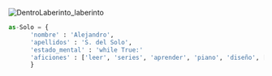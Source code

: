 ![DentroLaberinto_laberinto](https://user-images.githubusercontent.com/80898144/116456409-8b2a5200-a862-11eb-8709-65563fc5cc25.jpg)

```py
as-Solo = {
      'nombre' : 'Alejandro',
      'apellidos' : 'S. del Solo',
      'estado_mental' : 'while True:'
      'aficiones' : ['leer', 'series', 'aprender', 'piano', 'diseño', ['anime', 'japón🍙'], 'puzzles', 'juegos de mesa', 'debates']
      }
```


<!--
**as-Solo/as-Solo** is a ✨ _special_ ✨ repository because its `README.md` (this file) appears on your GitHub profile.

Here are some ideas to get you started:

- 🔭 I’m currently working on ...
- 🌱 I’m currently learning ...
- 👯 I’m looking to collaborate on ...
- 🤔 I’m looking for help with ...
- 💬 Ask me about ...
- 📫 How to reach me: ...
- 😄 Pronouns: ...
- ⚡ Fun fact: ...
-->
